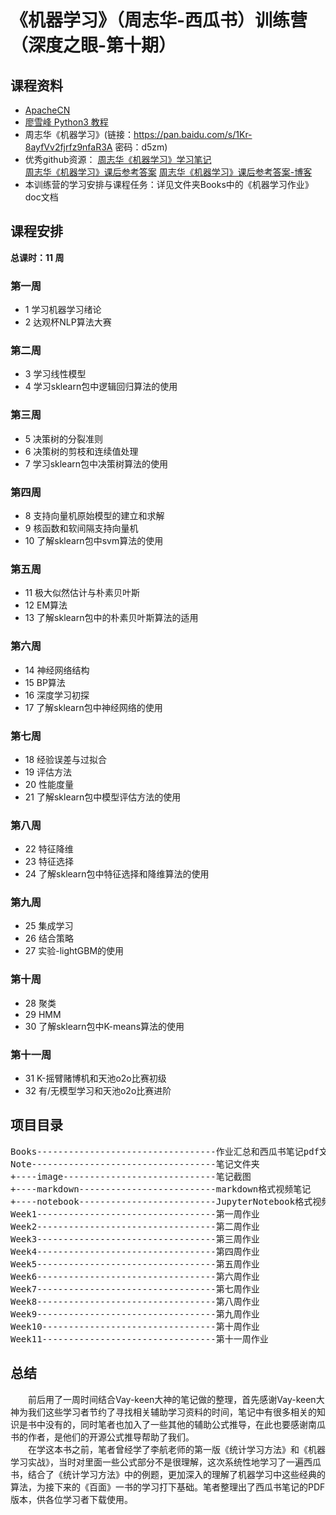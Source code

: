 # 《机器学习》（周志华-西瓜书）训练营（深度之眼-第十期）

## 课程资料
- [ApacheCN](http://ml.apachecn.org/mlia/)
- [廖雪峰 Python3 教程](https://www.liaoxuefeng.com/wiki/0014316089557264a6b348958f449949df42a6d3a2e542c000)
- 周志华《机器学习》(链接：https://pan.baidu.com/s/1Kr-8ayfVv2fjrfz9nfaR3A 密码：d5zm)
- 优秀github资源：
[周志华《机器学习》学习笔记](https://github.com/Vay-keen/Machine-learning-learning-notes)  
[周志华《机器学习》课后参考答案](https://github.com/Tsingke/Machine-Learning_ZhouZhihua)
[周志华《机器学习》课后参考答案-博客](https://www.cnblogs.com/tsingke/p/7233399.html)
- 本训练营的学习安排与课程任务：详见文件夹Books中的《机器学习作业》doc文档

## 课程安排
**总课时：11 周**

### 第一周
- 1 学习机器学习绪论
- 2 达观杯NLP算法大赛

### 第二周
- 3 学习线性模型
- 4 学习sklearn包中逻辑回归算法的使用

### 第三周
- 5 决策树的分裂准则
- 6 决策树的剪枝和连续值处理
- 7 学习sklearn包中决策树算法的使用

### 第四周
- 8 支持向量机原始模型的建立和求解
- 9 核函数和软间隔支持向量机
- 10 了解sklearn包中svm算法的使用

### 第五周
- 11 极大似然估计与朴素贝叶斯
- 12 EM算法
- 13 了解sklearn包中的朴素贝叶斯算法的适用

### 第六周
- 14 神经网络结构
- 15 BP算法
- 16 深度学习初探
- 17 了解sklearn包中神经网络的使用

### 第七周
- 18 经验误差与过拟合
- 19 评估方法
- 20 性能度量
- 21 了解sklearn包中模型评估方法的使用

### 第八周
- 22 特征降维
- 23 特征选择
- 24 了解sklearn包中特征选择和降维算法的使用

### 第九周
- 25 集成学习
- 26 结合策略
- 27 实验-lightGBM的使用

### 第十周
- 28 聚类
- 29 HMM
- 30 了解sklearn包中K-means算法的使用

### 第十一周
- 31 K-摇臂赌博机和天池o2o比赛初级
- 32 有/无模型学习和天池o2o比赛进阶

## 项目目录
<pre>
Books----------------------------------作业汇总和西瓜书笔记pdf文档
Note-----------------------------------笔记文件夹
+----image-----------------------------笔记截图
+----markdown--------------------------markdown格式视频笔记
+----notebook--------------------------JupyterNotebook格式视频笔记
Week1----------------------------------第一周作业
Week2----------------------------------第二周作业
Week3----------------------------------第三周作业
Week4----------------------------------第四周作业
Week5----------------------------------第五周作业
Week6----------------------------------第六周作业
Week7----------------------------------第七周作业
Week8----------------------------------第八周作业
Week9----------------------------------第九周作业
Week10---------------------------------第十周作业
Week11---------------------------------第十一周作业
</pre>

## 总结
&emsp;&emsp;前后用了一周时间结合Vay-keen大神的笔记做的整理，首先感谢Vay-keen大神为我们这些学习者节约了寻找相关辅助学习资料的时间，笔记中有很多相关的知识是书中没有的，同时笔者也加入了一些其他的辅助公式推导，在此也要感谢南瓜书的作者，是他们的开源公式推导帮助了我们。  
&emsp;&emsp;在学这本书之前，笔者曾经学了李航老师的第一版《统计学习方法》和《机器学习实战》，当时对里面一些公式部分不是很理解，这次系统性地学习了一遍西瓜书，结合了《统计学习方法》中的例题，更加深入的理解了机器学习中这些经典的算法，为接下来的《百面》一书的学习打下基础。笔者整理出了西瓜书笔记的PDF版本，供各位学习者下载使用。